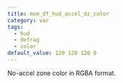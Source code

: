 ```yaml
---
title: mom_df_hud_accel_dz_color
category: var
tags:
  - hud
  - defrag
  - color
default_value: 120 120 120 0
---
```


No-accel zone color in RGBA format.
